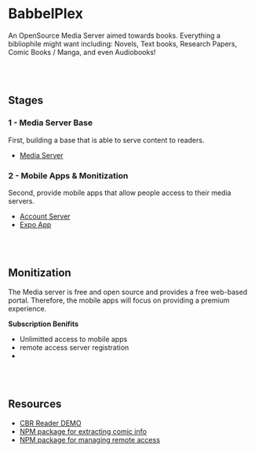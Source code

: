 # BabbelPlex 
An OpenSource Media Server aimed towards books. Everything a bibliophile might want including: Novels, Text books, Research Papers, Comic Books / Manga, and even Audiobooks!

<br></br>
## Stages 
### 1 - Media Server Base
First, building a base that is able to serve content to readers.
- [Media Server](./MediaServer/README.md)

### 2 - Mobile Apps & Monitization
Second, provide mobile apps that allow people access to their media servers. 
- [Account Server](./AccountServer/README.md)
- [Expo App](./ExpoApp/README.md)

<br></br>
## Monitization
The Media server is free and open source and provides a free web-based portal. Therefore, the mobile apps will focus on providing a premium experience.

**Subscription Benifits**
  - Unlimitted access to mobile apps
  - remote access server registration
  - 

<br></br>
## Resources
- [CBR Reader DEMO](https://github.com/DesdeJorge/simple-cbr/tree/master)
- [NPM package for extracting comic info](https://www.npmjs.com/package/comic-info)
- [NPM package for managing remote access](https://www.npmjs.com/package/nat-pmp)

## 
